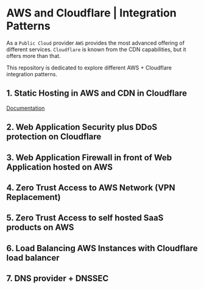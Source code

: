 # AWS and Cloudflare | Integration Patterns
As a `Public Cloud` provider `AWS` provides the most advanced offering of different services. `Cloudflare` is known from the CDN capabilities, but it offers more than that.

This repository is dedicated to explore different AWS + Cloudflare integration patterns.

## 1. Static Hosting in AWS and CDN in Cloudflare
[Documentation](./docs/cloudflare-cdn-aws-s3/cloudflare-cdn-aws-hosting.md)

## 2. Web Application Security plus DDoS protection on Cloudflare

## 3. Web Application Firewall in front of Web Application hosted on AWS

## 4. Zero Trust Access to AWS Network (VPN Replacement)

## 5. Zero Trust Access to self hosted SaaS products on AWS

## 6. Load Balancing AWS Instances with Cloudflare load balancer

## 7. DNS provider + DNSSEC